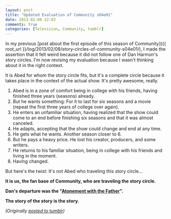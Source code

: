```yaml
---
layout: post
title: "Updated Evaluation of Community s04e01"
date: 2013-02-08 22:03
comments: true
categories: [Television, Community, tumblr]
---
```

In my previous [post about the first episode of this season of Community]({{ root_url }}/log/2013/02/08/story-circles-of-community-s04e01/), I made the assertion that it felt weird because it did not follow one of Dan Harmon's story circles. I'm now revising my evaluation because I wasn't thinking about it in the right context.

It is Abed for whom the story circle fits, but it's a complete circle because it takes place in the context of the actual show. It's pretty awesome, really.

1. Abed is in a zone of comfort being in college with his friends, having finished three years (seasons) already.
2. But he wants something: For it to last for six seasons and a movie (repeat the first three years of college over again).
3. He enters an unfamiliar situation, having realized that the show could come to an end before finishing six seasons and that it was almost canceled.
4. He adapts, accepting that the show could change and end at any time.
5. He gets what he wants. Another season closer to 6.
6. But he pays a heavy price. He lost his creator, producers, and some writers.
7. He returns to his familiar situation, being in college with his friends and living in the moment.
8. Having changed.

But here's the twist: It's not Abed who traveling this story circle...

**It is us, the fan base of Community, who are traveling the story circle.**

**Dan's departure was the "[Atonement with the Father](http://en.wikipedia.org/wiki/Monomyth#Atonement_with_the_Father)".**

**The story of the story is the story.**

*(Originally [posted to tumblr](http://genetik.tumblr.com/post/42638149372/updated-evaluation-of-community-s04e01))*
